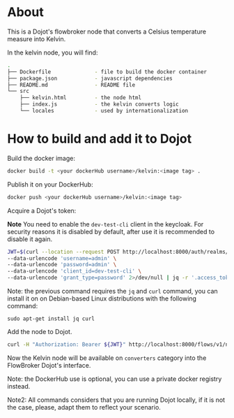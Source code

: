 # About

This is a Dojot's flowbroker node that converts a Celsius temperature
measure into Kelvin.

In the kelvin node, you will find:

``` sh
.
├── Dockerfile              - file to build the docker container
├── package.json            - javascript dependencies
├── README.md               - README file
└── src
    ├── kelvin.html         - the node html
    ├── index.js            - the kelvin converts logic
    └── locales             - used by internationalization
```


# How to build and add it to Dojot

Build the docker image:
```sh
docker build -t <your dockerHub username>/kelvin:<image tag> .
```

Publish it on your DockerHub:
```sh
docker push <your dockerHub username>/kelvin:<image tag>
```

Acquire a Dojot's token:

__Note__ You need to enable the `dev-test-cli` client in the keycloak. For security reasons it is disabled by default, after use it is recommended to disable it again.

```sh
JWT=$(curl --location --request POST http://localhost:8000/auth/realms/admin/protocol/openid-connect/token \
--data-urlencode 'username=admin' \
--data-urlencode 'password=admin' \
--data-urlencode 'client_id=dev-test-cli' \
--data-urlencode 'grant_type=password' 2>/dev/null | jq -r '.access_token')
```

Note: the previous command requires the `jq` and `curl` command, you can install it on on Debian-based Linux distributions with the following command:
```
sudo apt-get install jq curl
```

Add the node to Dojot.
```sh
curl -H "Authorization: Bearer ${JWT}" http://localhost:8000/flows/v1/node -H 'content-type: application/json' -d '{"image": "<your dockerHub username>/kelvin:<image tag>", "id":"kelvin"}'
```

Now the Kelvin node will be available on `converters` category into the FlowBroker Dojot's interface.

Note: the DockerHub use is optional, you can use a private docker registry instead.

Note2: All commands considers that you are running Dojot locally, if it is not
the case, please, adapt them to reflect your scenario.
